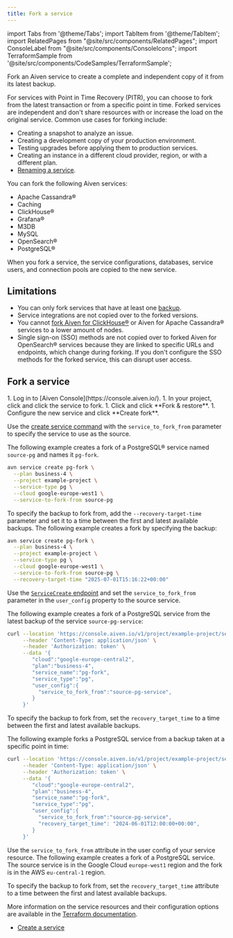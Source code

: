 ```yaml
---
title: Fork a service
---
```


import Tabs from '@theme/Tabs';
import TabItem from '@theme/TabItem';
import RelatedPages from "@site/src/components/RelatedPages";
import ConsoleLabel from "@site/src/components/ConsoleIcons";
import TerraformSample from '@site/src/components/CodeSamples/TerraformSample';

Fork an Aiven service to create a complete and independent copy of it from its latest backup.

For services with Point in Time Recovery (PITR), you can choose to fork from the latest
transaction or from a specific point in time. Forked services are independent
and don't share resources with or increase the load on the original service.
Common use cases for forking include:

- Creating a snapshot to analyze an issue.
- Creating a development copy of your production environment.
- Testing upgrades before applying them to production services.
- Creating an instance in a different cloud provider, region, or with a different plan.
- [Renaming a service](/docs/platform/concepts/rename-services).

You can fork the following Aiven services:

-   Apache Cassandra®
-   Caching
-   ClickHouse®
-   Grafana®
-   M3DB
-   MySQL
-   OpenSearch®
-   PostgreSQL®

When you fork a service, the service configurations, databases, service users,
and connection pools are copied to the new service.

## Limitations

- You can only fork services that have at least one
  [backup](/docs/platform/concepts/service_backups).
- Service integrations are not copied over to the forked versions.
- You cannot [fork Aiven for ClickHouse®](/docs/products/clickhouse/howto/restore-backup)
  or Aiven for Apache Cassandra® services to a lower amount of nodes.
- Single sign-on (SSO) methods are not copied over to forked Aiven for OpenSearch® services
  because they are linked to specific URLs and endpoints, which change during
  forking. If you don't configure the SSO methods for the forked service, this can
  disrupt user access.

## Fork a service

<Tabs groupId="group1">
<TabItem value="Console" label="Console" default>
1. Log in to [Aiven Console](https://console.aiven.io/).
1. In your project, click <ConsoleLabel name="services"/> and click the service to fork.
1. Click <ConsoleLabel name="Backups"/> and click **Fork & restore**.
1. Configure the new service and click **Create fork**.

</TabItem>
<TabItem value="CLI" label="CLI">

Use the
[create service command](https://aiven.io/docs/tools/cli/service-cli#avn-cli-service-create)
with the `service_to_fork_from` parameter to specify the service to use as the source.

The following example creates a fork of a PostgreSQL® service named `source-pg`
and names it `pg-fork`.

```bash
avn service create pg-fork \
  --plan business-4 \
  --project example-project \
  --service-type pg \
  --cloud google-europe-west1 \
  --service-to-fork-from source-pg
```

To specify the backup to fork from, add the `--recovery-target-time` parameter
and set it to a time between the first and latest available backups. The following
example creates a fork by specifying the backup:

```bash
avn service create pg-fork \
  --plan business-4 \
  --project example-project \
  --service-type pg \
  --cloud google-europe-west1 \
  --service-to-fork-from source-pg \
  --recovery-target-time "2025-07-01T15:16:22+00:00"
```

</TabItem>
<TabItem value="API" label="API">

Use the
[`ServiceCreate` endpoint](https://api.aiven.io/doc/#tag/Service/operation/ServiceCreate)
and set the `service_to_fork_from` parameter in the `user_config` property
to the source service.

The following example creates a fork of a PostgreSQL service from the latest backup
of the service `source-pg-service`:

```bash
curl --location 'https://console.aiven.io/v1/project/example-project/service' \
     --header 'Content-Type: application/json' \
     --header 'Authorization: token' \
     --data '{
        "cloud":"google-europe-central2",
        "plan":"business-4",
        "service_name":"pg-fork",
        "service_type":"pg",
        "user_config":{
          "service_to_fork_from":"source-pg-service",
        }
     }'
```

To specify the backup to fork from, set the `recovery_target_time`
to a time between the first and latest available backups.

The following example forks a PostgreSQL service from a backup
taken at a specific point in time:

```bash
curl --location 'https://console.aiven.io/v1/project/example-project/service' \
     --header 'Content-Type: application/json' \
     --header 'Authorization: token' \
     --data '{
        "cloud":"google-europe-central2",
        "plan":"business-4",
        "service_name":"pg-fork",
        "service_type":"pg",
        "user_config":{
          "service_to_fork_from":"source-pg-service",
          "recovery_target_time": "2024-06-01T12:00:00+00:00",
        }
     }'
```

</TabItem>
<TabItem value="terraform" label="Terraform">

Use the `service_to_fork_from` attribute in the user config of your service resource.
The following example creates a fork of a PostgreSQL service. The source service is
in the Google Cloud `europe-west1` region and the fork is in the AWS `eu-central-1` region.

<TerraformSample filename='postgres/postgres_fork/service.tf' />

To specify the backup to fork from, set the `recovery_target_time` attribute
to a time between the first and latest available backups.

More information on the service resources and their configuration options
are available in the
[Terraform documentation](https://registry.terraform.io/providers/aiven/aiven/latest/docs).

</TabItem>
</Tabs>

<RelatedPages/>

- [Create a service](/docs/platform/howto/create_new_service)
